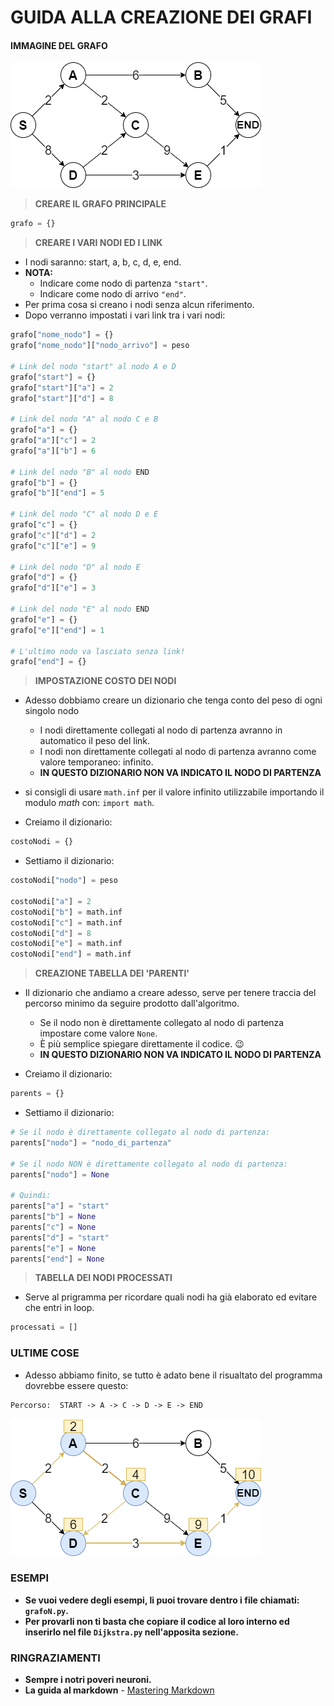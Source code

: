 # GUIDA ALLA CREAZIONE DEI GRAFI

#### IMMAGINE DEL GRAFO
![grafoStart](/img/grafoStart.png)

> **CREARE IL GRAFO PRINCIPALE**
```python
grafo = {}
```

> **CREARE I VARI NODI ED I LINK**
* I nodi saranno: start, a, b, c, d, e, end.
* **NOTA:**
    * Indicare come nodo di partenza `"start"`.
    * Indicare come nodo di arrivo `"end"`.
* Per prima cosa si creano i nodi senza alcun riferimento.
* Dopo verranno impostati i vari link tra i vari nodi:

```python
grafo["nome_nodo"] = {}
grafo["nome_nodo"]["nodo_arrivo"] = peso

# Link del nodo "start" al nodo A e D
grafo["start"] = {}
grafo["start"]["a"] = 2
grafo["start"]["d"] = 8

# Link del nodo "A" al nodo C e B
grafo["a"] = {}
grafo["a"]["c"] = 2
grafo["a"]["b"] = 6

# Link del nodo "B" al nodo END
grafo["b"] = {}
grafo["b"]["end"] = 5

# Link del nodo "C" al nodo D e E
grafo["c"] = {}
grafo["c"]["d"] = 2
grafo["c"]["e"] = 9

# Link del nodo "D" al nodo E
grafo["d"] = {}
grafo["d"]["e"] = 3

# Link del nodo "E" al nodo END
grafo["e"] = {}
grafo["e"]["end"] = 1

# L'ultimo nodo va lasciato senza link!
grafo["end"] = {}
```

> **IMPOSTAZIONE COSTO DEI NODI**
* Adesso dobbiamo creare un dizionario che tenga conto del peso di ogni singolo nodo
    * I nodi direttamente collegati al nodo di partenza avranno in automatico il peso del link.
    * I nodi non direttamente collegati al nodo di partenza avranno come valore temporaneo: infinito.
    * **IN QUESTO DIZIONARIO NON VA INDICATO IL NODO DI PARTENZA**

* si consigli di usare `math.inf` per il valore infinito utilizzabile importando il modulo *math* con: `import math`.

* Creiamo il dizionario:
```python   
costoNodi = {}
```
* Settiamo il dizionario:
```python
costoNodi["nodo"] = peso

costoNodi["a"] = 2
costoNodi["b"] = math.inf
costoNodi["c"] = math.inf
costoNodi["d"] = 8
costoNodi["e"] = math.inf
costoNodi["end"] = math.inf
```

> **CREAZIONE TABELLA DEI 'PARENTI'**
* Il dizionario che andiamo a creare adesso, serve per tenere traccia del percorso minimo da seguire prodotto dall'algoritmo.
    * Se il nodo non è direttamente collegato al nodo di partenza impostare come valore `None`.
    * È più semplice spiegare direttamente il codice. :wink:
    * **IN QUESTO DIZIONARIO NON VA INDICATO IL NODO DI PARTENZA**
    
* Creiamo il dizionario:
```python
parents = {}
```

* Settiamo il dizionario:
```python
# Se il nodo è direttamente collegato al nodo di partenza:
parents["nodo"] = "nodo_di_partenza"

# Se il nodo NON è direttamente collegato al nodo di partenza:
parents["nodo"] = None

# Quindi:
parents["a"] = "start"
parents["b"] = None
parents["c"] = None
parents["d"] = "start"
parents["e"] = None
parents["end"] = None
```

> **TABELLA DEI NODI PROCESSATI**
* Serve al prigramma per ricordare quali nodi ha già elaborato ed evitare che entri in loop.
```python
processati = []
```

### ULTIME COSE
* Adesso abbiamo finito, se tutto è adato bene il risualtato del programma dovrebbe essere questo:
```
Percorso:  START -> A -> C -> D -> E -> END
```
![grafoResult](/img/grafoResultNew.png)

### ESEMPI
* **Se vuoi vedere degli esempi, li puoi trovare dentro i file chiamati: `grafoN.py`.**
* **Per provarli non ti basta che copiare il codice al loro interno ed inserirlo nel file `Dijkstra.py` nell'apposita sezione.**


### RINGRAZIAMENTI

* **Sempre i notri poveri neuroni.**
* **La guida al markdown** - [Mastering Markdown](https://guides.github.com/features/mastering-markdown/)

